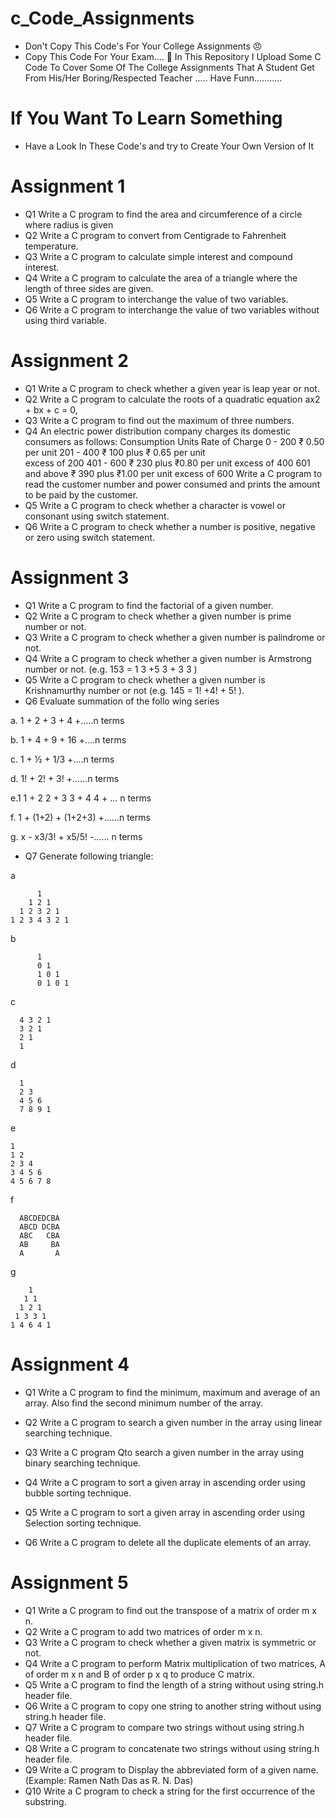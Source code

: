 # c_Code_Assignments
- Don't Copy This Code's For Your College Assignments 😠
- Copy This Code For Your Exam.... 🥱
In This Repository I Upload Some C Code To Cover Some Of The College Assignments That A Student Get From His/Her Boring/Respected Teacher ..... 
Have Funn...........

# If You Want To Learn Something
- Have a Look In These Code's and try to Create Your Own Version of It

# Assignment 1
- Q1	Write a C program to find the area and circumference of a circle where radius is given
- Q2	Write a C program to convert from Centigrade to Fahrenheit temperature.
- Q3	Write a C program to calculate simple interest and compound interest.
- Q4	Write a C program to calculate the area of a triangle where the length of three sides are given.
- Q5	Write a C program to interchange the value of two variables.
- Q6	Write a C program to interchange the value of two variables without using third variable.

# Assignment 2
- Q1 Write a C program to check whether a given year is leap year or not.
- Q2 Write a C program to calculate the roots of a quadratic equation ax2 + bx + c = 0,
- Q3 Write a C program to find out the maximum of three numbers.
- Q4 An electric power distribution company charges its domestic consumers as follows:
Consumption Units               Rate of Charge
     0 - 200                              ₹ 0.50 per unit
   201 - 400                            ₹ 100 plus ₹ 0.65 per unit    
                                                 excess of 200
   401 - 600                            ₹ 230 plus ₹0.80 per unit 
                                                 excess of 400
   601 and above                    ₹ 390 plus ₹1.00 per unit 
                                                  excess of 600
Write a C program to read the customer number and power consumed and prints the amount to be paid by the customer.
- Q5 Write a C program to check whether a character is vowel or consonant using switch statement.
- Q6 Write a C program to check whether a number is positive, negative or zero using switch statement.

# Assignment 3
- Q1 Write a C program to find the factorial of a given number.
- Q2 Write a C program to check whether a given number is prime number or not.
- Q3 Write a C program to check whether a given number is palindrome or not.
- Q4 Write a C program to check whether a given number is Armstrong number or not. (e.g. 153 = 1 3 +5 3 + 3 3 )
- Q5 Write a C program to check whether a given number is Krishnamurthy number or not (e.g. 145 = 1! +4! + 5! ).
- Q6 Evaluate summation of the follo wing series 

 a. 1 + 2 + 3 + 4 +…..n terms

 b. 1 + 4 + 9 + 16 +….n terms

 c. 1 + ½ + 1/3 +….n terms

 d. 1! + 2! + 3! +……n terms

 e.1  1 + 2 2 + 3 3 + 4 4 + ... n terms

 f. 1 + (1+2) + (1+2+3) +……n terms

 g. x - x3/3! + x5/5! -…… n terms

- Q7 Generate following triangle:

a

          1
        1 2 1
      1 2 3 2 1
    1 2 3 4 3 2 1
b

          1
          0 1
          1 0 1
          0 1 0 1
c

      4 3 2 1
      3 2 1
      2 1
      1

d

      1
      2 3
      4 5 6
      7 8 9 1

e

    1
    1 2
    2 3 4
    3 4 5 6
    4 5 6 7 8

f

      ABCDEDCBA
      ABCD DCBA
      ABC   CBA
      AB     BA
      A       A
g

        1
       1 1
      1 2 1
     1 3 3 1
    1 4 6 4 1

# Assignment 4

- Q1 Write a C program to find the minimum, maximum and average of an
array. Also find the second minimum number of the array.

- Q2 Write a C program to search a given number in the array using
linear searching technique.

- Q3 Write a C program Qto search a given number in the array using
binary searching technique.

- Q4 Write a C program to sort a given array in ascending order using
bubble sorting technique.

- Q5 Write a C program to sort a given array in ascending order using
Selection sorting technique.

- Q6 Write a C program to delete all the duplicate elements of an array.

# Assignment 5

- Q1 Write a C program to find out the transpose of a matrix of order
m x n.
- Q2 Write a C program to add two matrices of order m x n.
- Q3 Write a C program to check whether a given matrix is
symmetric or not.
- Q4 Write a C program to perform Matrix multiplication of two
matrices, A of order m x n and B of order p x q to produce C
matrix.
- Q5 Write a C program to find the length of a string without using
string.h header file.
- Q6 Write a C program to copy one string to another string without
using string.h header file.
- Q7 Write a C program to compare two strings without using
string.h header file.
- Q8 Write a C program to concatenate two strings without using
string.h header file.
- Q9 Write a C program to Display the abbreviated form of a given
name. (Example: Ramen Nath Das as R. N. Das)
- Q10 Write a C program to check a string for the first occurrence of
the substring.
